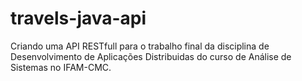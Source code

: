 # travels-java-api
Criando uma API RESTfull para o trabalho final da disciplina de Desenvolvimento de Aplicações Distribuidas do curso de Análise de Sistemas no IFAM-CMC.
